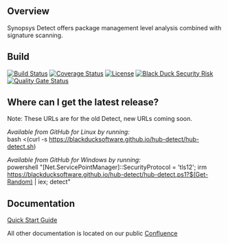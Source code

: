 ## Overview ##
Synopsys Detect offers package management level analysis combined with signature scanning.

## Build ##

[![Build Status](https://travis-ci.org/blackducksoftware/hub-gradle-plugin.svg?branch=master)](https://travis-ci.org/blackducksoftware/synopsys-detect)
[![Coverage Status](https://coveralls.io/repos/github/blackducksoftware/synopsys-detect/badge.svg?branch=master)](https://coveralls.io/github/blackducksoftware/synopsys-detect?branch=master)
[![License](https://img.shields.io/badge/License-Apache%202.0-blue.svg)](https://opensource.org/licenses/Apache-2.0)
[![Black Duck Security Risk](https://copilot.blackducksoftware.com/github/repos/blackducksoftware/synopsys-detect/branches/master/badge-risk.svg)](https://copilot.blackducksoftware.com/github/repos/blackducksoftware/synopsys-detect/branches/master)
[![Quality Gate Status](https://sonarcloud.io/api/project_badges/measure?project=detect%3Adetect-application&metric=alert_status)](https://sonarcloud.io/dashboard?id=detect%3Adetect-application)

## Where can I get the latest release? ##

Note:  These URLs are for the old Detect, new URLs coming soon.

*Available from GitHub for Linux by running:*  
bash <(curl -s https://blackducksoftware.github.io/hub-detect/hub-detect.sh)

*Available from GitHub for Windows by running:*  
powershell "[Net.ServicePointManager]::SecurityProtocol = 'tls12'; irm https://blackducksoftware.github.io/hub-detect/hub-detect.ps1?$(Get-Random) | iex; detect"

## Documentation

[Quick Start Guide](https://github.com/blackducksoftware/synopsys-detect/wiki/Quick-Start-Guide)

All other documentation is located on our public [Confluence](https://synopsys.atlassian.net/wiki/spaces/INTDOCS/pages/62423113/Hub+Detect)
